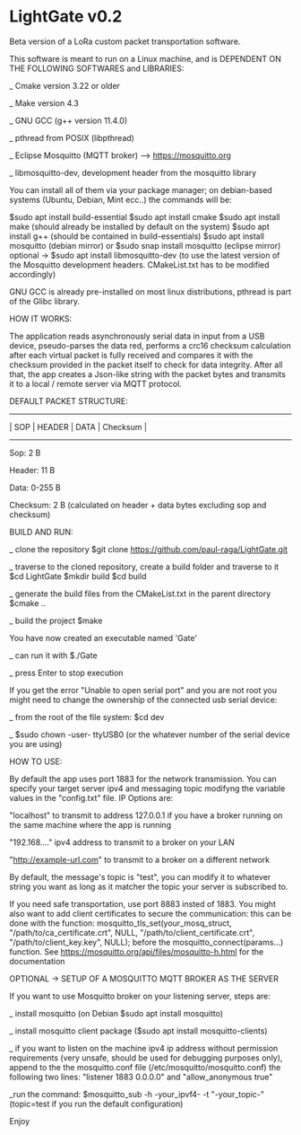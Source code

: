 # LightGate v0.2

Beta version of a LoRa custom packet transportation software. 

This software is meant to run on a Linux machine, and is DEPENDENT ON THE FOLLOWING SOFTWARES and LIBRARIES: 

 _ Cmake version 3.22 or older 
 
 _ Make version 4.3 
 
 _ GNU GCC (g++ version 11.4.0)
 
 _ pthread from POSIX (libpthread)
 
 _ Eclipse Mosquitto (MQTT broker) --> https://mosquitto.org
 
 _ libmosquitto-dev, development header from the mosquitto library

You can install all of them via your package manager; on debian-based systems (Ubuntu, Debian, Mint ecc..) the commands will be: 

$sudo apt install build-essential
$sudo apt install cmake
$sudo apt install make (should already be installed by default on the system)
$sudo apt install g++ (should be contained in build-essentials)
$sudo apt install mosquitto (debian mirror)  or   $sudo snap install mosquitto (eclipse mirror)
optional -> $sudo apt install libmosquitto-dev (to use the latest version of the Mosquitto development headers. CMakeList.txt has to be modified accordingly)

GNU GCC is already pre-installed on most linux distributions, pthread is part of the Glibc library.

HOW IT WORKS:

The application reads asynchronously serial data in input from a USB device, pseudo-parses the data red, performs a crc16 checksum calculation after each virtual packet is fully received and compares it with the checksum provided in the packet itself to check for data integrity. After all that, the app creates a Json-like string with the packet bytes and transmits it to a local / remote server via MQTT protocol.

DEFAULT PACKET STRUCTURE:

 **********************************
 | SOP | HEADER | DATA | Checksum |
 **********************************

 Sop: 2 B 
 
 Header: 11 B 

 Data: 0-255 B

 Checksum: 2 B (calculated on header + data bytes excluding sop and checksum)



BUILD AND RUN: 

_ clone the repository 
$git clone https://github.com/paul-raga/LightGate.git

_ traverse to the cloned repository, create a build folder and traverse to it 
$cd LightGate 
$mkdir build
$cd build 

_ generate the build files from the CMakeList.txt in the parent directory
$cmake ..

_ build the project 
$make

You have now created an executable named 'Gate'

_ can run it with 
$./Gate 

_ press Enter to stop execution

If you get the error "Unable to open serial port" and you are not root you might need to change the ownership of the connected usb serial device:

_ from the root of the file system: $cd dev

_ $sudo chown -user- ttyUSB0 (or the whatever number of the serial device you are using)


HOW TO USE:

By default the app uses port 1883 for the network transmission. 
You can specify your target server ipv4 and messaging topic modifyng the variable values in the "config.txt" file. IP Options are:

"localhost" to transmit to address 127.0.0.1 if you have a broker running on the same machine where the app is running

"192.168...." ipv4 address to transmit to a broker on your LAN 

"http://example-url.com" to transmit to a broker on a different network

By default, the message's topic is "test", you can modify it to whatever string you want as long as it matcher the topic your server is subscribed to.


 If you need safe transportation, use port 8883 insted of 1883. You might also want to add client certificates to secure the communication: this can be done with the function:
 mosquitto_tls_set(your_mosq_struct, "/path/to/ca_certificate.crt", NULL, "/path/to/client_certificate.crt", "/path/to/client_key.key", NULL);
 before the mosquitto_connect(params...) function. See https://mosquitto.org/api/files/mosquitto-h.html for the documentation 


 OPTIONAL -> SETUP OF A MOSQUITTO MQTT BROKER AS THE SERVER 

 If you want to use Mosquitto broker on your listening server, steps are:

 _ install mosquitto (on Debian $sudo apt install mosquitto)
 
 _ install mosquitto client package ($sudo apt install mosquitto-clients)

 _ if you want to listen on the machine ipv4 ip address without permission requirements (very unsafe, should be used for debugging purposes only), append to the the mosquitto.conf file (/etc/mosquitto/mosquitto.conf) the following two lines:  "listener 1883 0.0.0.0" and "allow_anonymous true"

 _run the command: $mosquitto_sub -h -your_ipvf4- -t "-your_topic-"             (topic=test if you run the default configuration)

 Enjoy

 

 





